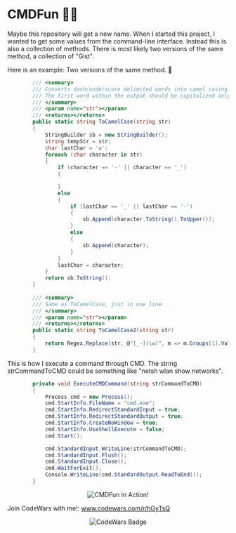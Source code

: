 # CMDFun 👨‍💻
Maybe this repository will get a new name. When I started this project, I wanted to get some values from the command-line interface.
Instead this is also a collection of methods. There is most likely two versions of the same method, a collection of "Gist".

Here is an example: Two versions of the same method.  👀
```csharp
        /// <summary>
        /// Converts dash/underscore delimited words into camel casing.
        /// The first word within the output should be capitalized only if the original word was capitalized.
        /// </summary>
        /// <param name="str"></param>
        /// <returns></returns>
        public static string ToCamelCase(string str)
        {
            StringBuilder sb = new StringBuilder();
            string tempStr = str;
            char lastChar = 'a';
            foreach (char character in str)
            {
                if (character == '-' || character == '_')
                {

                }
                else
                {
                    if (lastChar == '_' || lastChar == '-')
                    {
                        sb.Append(character.ToString().ToUpper());
                    }
                    else
                    {
                        sb.Append(character);
                    }
                }
                lastChar = character;
            }
            return sb.ToString();
        }
        
        /// <summary>
        /// Same as ToCamelCase, just in one line.
        /// </summary>
        /// <param name="str"></param>
        /// <returns></returns>
        public static string ToCamelCase2(string str)
        {
            return Regex.Replace(str, @"[_-](\w)", m => m.Groups[1].Value.ToUpper());
        }
```

This is how I execute a command through CMD.
The string strCommandToCMD could be something like "netsh wlan show networks".

```csharp
        private void ExecuteCMDCommand(string strCommandToCMD)
        {
            Process cmd = new Process();
            cmd.StartInfo.FileName = "cmd.exe";
            cmd.StartInfo.RedirectStandardInput = true;
            cmd.StartInfo.RedirectStandardOutput = true;
            cmd.StartInfo.CreateNoWindow = true;
            cmd.StartInfo.UseShellExecute = false;
            cmd.Start();

            cmd.StandardInput.WriteLine(strCommandToCMD);
            cmd.StandardInput.Flush();
            cmd.StandardInput.Close();
            cmd.WaitForExit();
            Console.WriteLine(cmd.StandardOutput.ReadToEnd());
        }
```



<p align="center">
  <img alt="CMDFun in Action!" src="https://i.imgur.com/zFOCp.png">
</p>

Join CodeWars with me!: www.codewars.com/r/hGyTsQ
<p align="center">
  <img alt="CodeWars Badge" src="https://www.codewars.com/users/Danielkaas94/badges/large">
</p>
